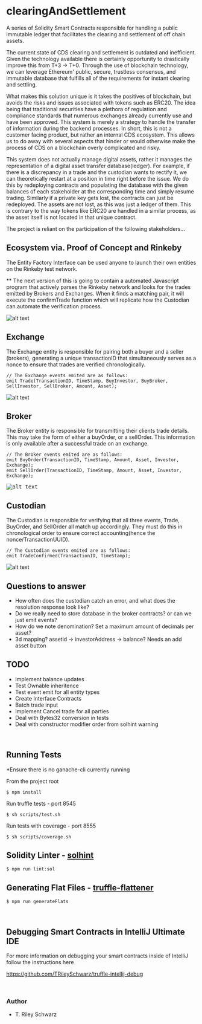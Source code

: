 # clearingAndSettlement 

A series of Solidity Smart Contracts responsible for handling a public immutable ledger that facilitates the clearing and settlement of off chain assets. 

The current state of 
CDS clearing and settlement is outdated and inefficient. 
Given the technology available there is certainly opportunity to drastically improve this from T+3 -> T+0.
Through the use of blockchain technology, we can leverage Ethereum' public, secure, trustless consensus, and immutable database that fulfills all of the requirements for instant clearing and settling.

What makes this solution unique is it takes the positives of blockchain, but avoids the risks and issues associated with tokens such as ERC20.
The idea being that traditional securities have a plethora of regulation and compliance standards that numerous exchanges already currently use and have been approved. This system is merely a strategy 
to handle the transfer of information during the backend processes. In short, this is not a customer facing product, but rather an internal CDS ecosystem. This allows us to do away with 
several aspects that hinder or would otherwise make the process of CDS on a blockchain overly complicated and risky. 

This system does not actually manage digital assets, rather it manages the representation of a digital asset transfer database(ledger). 
For example, if there is a discrepancy in a trade and the custodian wants to rectify it, we can theoretically restart at a position in time right before the issue. We do this by redeploying contracts and populating the database with the given balances
of each stakeholder at the corresponding time and simply resume trading. 
Similarly if a private key gets lost, the contracts can just be redeployed. The assets are not lost, as this was just a ledger of them. This is contrary to the way tokens like ERC20 are handled in a similar process, as the asset itself is not located in that unique contract.


The project is reliant on the participation of the following stakeholders...

## Ecosystem via. Proof of Concept and Rinkeby

The Entity Factory Interface can be used anyone to launch their own entities on the Rinkeby test network. 

** The next version of this is going to contain a 
automated Javascript program that actively parses the Rinkeby network and looks for the trades emitted by Brokers and Exchanges.
When it finds a matching pair, it will execute the confirmTrade function which will replicate how the Custodian can automate the verification process.

![alt text](/screens/EntityFactoryUICapture.png?raw=true)

## Exchange
The Exchange entity is responsible for pairing both a buyer and a seller (brokers), generating a unique transactionID that simultaneously serves as a nonce to ensure 
that trades are verified chronologically. 

    // The Exchange events emited are as follows:
    emit Trade(TransactionID, TimeStamp, BuyInvestor, BuyBroker, SellInvestor, SellBroker, Amount, Asset);
    
![alt text](/screens/ExchangeUICapture.png?raw=true)
    
## Broker
The Broker entity is responsible for transmitting their clients trade details. This may take the form of either a buyOrder, or a sellOrder. 
This information is only available after a successful trade on an exchange.

    // The Broker events emited are as follows:
    emit BuyOrder(TransactionID, TimeStamp, Amount, Asset, Investor, Exchange);
    emit SellOrder(TransactionID, TimeStamp, Amount, Asset, Investor, Exchange);

<kbd> 
   
![alt text](/screens/BrokerUICapture.png?raw=true)

</kbd>
    
## Custodian
The Custodian is responsible for verifying that all three events, Trade, BuyOrder, and SellOrder all match up accordingly. They must do this in chronological order to ensure correct accounting(hence the nonce/TransactionUUID).

    // The Custodian events emited are as follows:
    emit TradeConfirmed(TransactionID, TimeStamp);
    
![alt text](/screens/CustodianUICapture.png?raw=true)
    



## Questions to answer

- How often does the custodian catch an error, and what does the resolution response look like?
- Do we really need to store database in the broker contracts? or can we just emit events?
- How do we note denomination? Set a maximum amount of decimals per asset?
- 3d mapping? assetid -> investorAddress -> balance? Needs an add asset button

## TODO

- Implement balance updates
- Test Ownable inheritence
- Test event emit for all entity types
- Create Interface Contracts
- Batch trade input
- Implement Cancel trade for all parties
- Deal with Bytes32 conversion in tests
- Deal with constructor modifier order from solhint warning



&nbsp;
## Running Tests
*Ensure there is no ganache-cli currently running

From the project root 
    
    $ npm install

Run truffle tests - port 8545

    $ sh scripts/test.sh

Run tests with coverage - port 8555

    $ sh scripts/coverage.sh


## Solidity Linter - [solhint](https://protofire.github.io/solhint/)

    $ npm run lint:sol


## Generating Flat Files - [truffle-flattener](https://www.npmjs.com/package/truffle-flattener)


    $ npm run generateFlats
    
&nbsp;
## Debugging Smart Contracts in IntelliJ Ultimate IDE
     
For more information on debugging your smart contracts inside of IntelliJ follow the instructions here
    
https://github.com/TRileySchwarz/truffle-intellij-debug



&nbsp;
### Author

- T. Riley Schwarz








